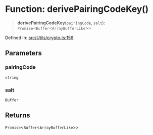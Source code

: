 # Function: derivePairingCodeKey()

> **derivePairingCodeKey**(`pairingCode`, `salt`): `Promise`\<`Buffer`\<`ArrayBufferLike`\>\>

Defined in: [src/Utils/crypto.ts:156](https://github.com/Fokusdotid/bail/blob/c270ba4454f95d50cec87a9d90b03360fac7058e/src/Utils/crypto.ts#L156)

## Parameters

### pairingCode

`string`

### salt

`Buffer`

## Returns

`Promise`\<`Buffer`\<`ArrayBufferLike`\>\>
